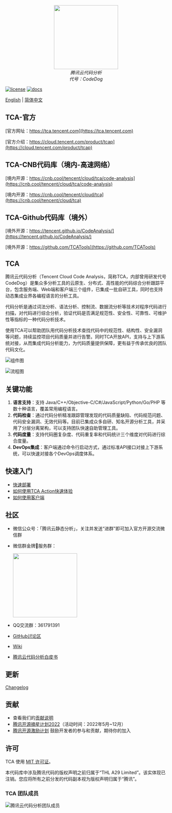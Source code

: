 <p align="center">
    <img src='https://tencent.github.io/CodeAnalysis/media/Logo.png' width="200"/>
    <br />
    <em>腾讯云代码分析</em>
    <br />
    <em>代号：CodeDog</em>
</p>

[![license](https://img.shields.io/badge/License-MIT-brightgreen.svg?style=flat)](LICENSE.txt) [![docs](https://img.shields.io/badge/docs-read-brightgreen.svg?style=flat)](https://tencent.github.io/CodeAnalysis/)

[English](README.md) | [简体中文](README_ZH.md)

## TCA-官方

[官方网址：https://tca.tencent.com](https://tca.tencent.com)

[官方介绍：https://cloud.tencent.com/product/tcap](https://cloud.tencent.com/product/tcap)

## TCA-CNB代码库（境内-高速网络）

[境内开源：https://cnb.cool/tencent/cloud/tca/code-analysis](https://cnb.cool/tencent/cloud/tca/code-analysis)

[境内开源：https://cnb.cool/tencent/cloud/tca](https://cnb.cool/tencent/cloud/tca)

## TCA-Github代码库（境外）

[境外开源：https://tencent.github.io/CodeAnalysis/](https://tencent.github.io/CodeAnalysis/)

[境外开源：https://github.com/TCATools](https://github.com/TCATools)

## TCA

腾讯云代码分析（Tencent Cloud Code Analysis，简称TCA，内部曾用研发代号CodeDog）是集众多分析工具的云原生、分布式、高性能的代码综合分析跟踪平台，包含服务端、Web端和客户端三个组件，已集成一批自研工具，同时也支持动态集成业界各编程语言的分析工具。

代码分析是通过词法分析、语法分析、控制流、数据流分析等技术对程序代码进行扫描，对代码进行综合分析，验证代码是否满足规范性、安全性、可靠性、可维护性等指标的一种代码分析技术。

使用TCA可以帮助团队用代码分析技术查找代码中的规范性、结构性、安全漏洞等问题，持续监控项目代码质量并进行告警。同时TCA开放API，支持与上下游系统对接，从而集成代码分析能力，为代码质量提供保障，更有益于传承优良的团队代码文化。  

![组件图](https://tencent.github.io/CodeAnalysis/media/Components.png)

![流程图](https://tencent.github.io/CodeAnalysis/media/Flow.png)

## 关键功能

1. **语言支持**：支持 Java/C++/Objective-C/C#/JavaScript/Python/Go/PHP 等数十种语言，覆盖常用编程语言。
2. **代码检查**：通过代码分析精准跟踪管理发现的代码质量缺陷、代码规范问题、代码安全漏洞、无效代码等。目前已集成众多自研、知名开源分析工具，并采用了分层分离架构，可以支持团队快速自助管理工具。
3. **代码度量**：支持代码圈复杂度、代码重复率和代码统计三个维度对代码进行综合度量。
4. **DevOps集成**：客户端通过命令行启动方式，通过标准API接口对接上下游系统，可以快速对接各个DevOps调度体系。

## 快速入门

- [快速部署](https://tencent.github.io/CodeAnalysis/zh/quickStarted/)
- [如何使用TCA Action快速体验](https://github.com/TCATools/TCA-action/blob/main/README.md)
- [如何使用客户端](https://tencent.github.io/CodeAnalysis/zh/guide/客户端/本地分析.html)

## 社区

- 微信公众号：「腾讯云静态分析」，关注并发送“进群”即可加入官方开源交流微信群
- 微信群金牌🏅服务群：

    <img src='https://tencent.github.io/CodeAnalysis/media/WechatQRCode.png' width="200"/>

- QQ交流群：361791391  
- [GitHub讨论区](https://github.com/Tencent/CodeAnalysis/discussions)
- [Wiki](https://github.com/Tencent/CodeAnalysis/wiki)
- [腾讯云代码分析白皮书](腾讯云代码分析白皮书.pdf)

## 更新

[Changelog](CHANGELOG.md)

## 贡献

- 查看我们的[贡献说明](CONTRIBUTING.md)
- [腾讯开源摘星计划2022](https://github.com/weopenprojects/WeOpen-Star/issues/19#issue-1228583868)（活动时间：2022年5月~12月）
- [腾讯开源激励计划](https://opensource.tencent.com/contribution) 鼓励开发者的参与和贡献，期待你的加入

## 许可

TCA 使用 [MIT 许可证](LICENSE.txt)。

本代码库中涉及腾讯代码的版权声明之前归属于“THL A29 Limited”。该实体现已注销。您应将所有之前分发的代码副本视为版权声明归属于“腾讯”。

### TCA 团队成员

![腾讯云代码分析团队成员](https://tencent.github.io/CodeAnalysis/media/TeamMembers.png)